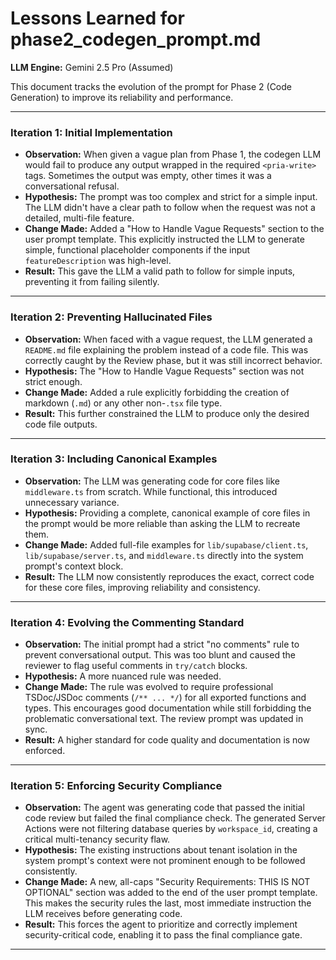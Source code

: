 # Lessons Learned for phase2_codegen_prompt.md

**LLM Engine:** Gemini 2.5 Pro (Assumed)

This document tracks the evolution of the prompt for Phase 2 (Code Generation) to improve its reliability and performance.

---

### Iteration 1: Initial Implementation

*   **Observation:** When given a vague plan from Phase 1, the codegen LLM would fail to produce any output wrapped in the required `<pria-write>` tags. Sometimes the output was empty, other times it was a conversational refusal.
*   **Hypothesis:** The prompt was too complex and strict for a simple input. The LLM didn't have a clear path to follow when the request was not a detailed, multi-file feature.
*   **Change Made:** Added a "How to Handle Vague Requests" section to the user prompt template. This explicitly instructed the LLM to generate simple, functional placeholder components if the input `featureDescription` was high-level.
*   **Result:** This gave the LLM a valid path to follow for simple inputs, preventing it from failing silently.

---

### Iteration 2: Preventing Hallucinated Files

*   **Observation:** When faced with a vague request, the LLM generated a `README.md` file explaining the problem instead of a code file. This was correctly caught by the Review phase, but it was still incorrect behavior.
*   **Hypothesis:** The "How to Handle Vague Requests" section was not strict enough.
*   **Change Made:** Added a rule explicitly forbidding the creation of markdown (`.md`) or any other non-`.tsx` file type.
*   **Result:** This further constrained the LLM to produce only the desired code file outputs.

---

### Iteration 3: Including Canonical Examples

*   **Observation:** The LLM was generating code for core files like `middleware.ts` from scratch. While functional, this introduced unnecessary variance.
*   **Hypothesis:** Providing a complete, canonical example of core files in the prompt would be more reliable than asking the LLM to recreate them.
*   **Change Made:** Added full-file examples for `lib/supabase/client.ts`, `lib/supabase/server.ts`, and `middleware.ts` directly into the system prompt's context block.
*   **Result:** The LLM now consistently reproduces the exact, correct code for these core files, improving reliability and consistency.

---

### Iteration 4: Evolving the Commenting Standard

*   **Observation:** The initial prompt had a strict "no comments" rule to prevent conversational output. This was too blunt and caused the reviewer to flag useful comments in `try/catch` blocks.
*   **Hypothesis:** A more nuanced rule was needed.
*   **Change Made:** The rule was evolved to require professional TSDoc/JSDoc comments (`/** ... */`) for all exported functions and types. This encourages good documentation while still forbidding the problematic conversational text. The review prompt was updated in sync.
*   **Result:** A higher standard for code quality and documentation is now enforced.

---

### Iteration 5: Enforcing Security Compliance

*   **Observation:** The agent was generating code that passed the initial code review but failed the final compliance check. The generated Server Actions were not filtering database queries by `workspace_id`, creating a critical multi-tenancy security flaw.
*   **Hypothesis:** The existing instructions about tenant isolation in the system prompt's context were not prominent enough to be followed consistently.
*   **Change Made:** A new, all-caps "Security Requirements: THIS IS NOT OPTIONAL" section was added to the end of the user prompt template. This makes the security rules the last, most immediate instruction the LLM receives before generating code.
*   **Result:** This forces the agent to prioritize and correctly implement security-critical code, enabling it to pass the final compliance gate.

--- 